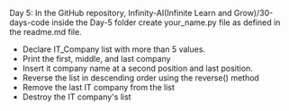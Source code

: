Day 5:
In the GitHub repository, Infinity-AI(Infinite Learn and Grow)/30-days-code inside the Day-5 folder create your_name.py file as defined in the readme.md file.
- Declare IT_Company list with more than 5 values.
- Print the first, middle, and last company
- Insert it company name at a second position and last position.
- Reverse the list in descending order using the reverse() method
- Remove the last IT company from the list
- Destroy the IT company's list
